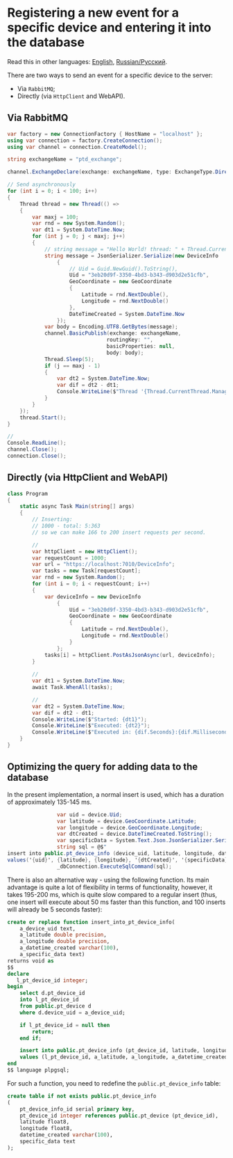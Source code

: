 # Registering a new event for a specific device and entering it into the database

Read this in other languages: [English](insertptdi.md), [Russian/Русский](insertptdi.ru.md).

There are two ways to send an event for a specific device to the server:

- Via `RabbitMQ`;
- Directly (via `HttpClient` and WebAPI).

## Via RabbitMQ

```C#
var factory = new ConnectionFactory { HostName = "localhost" };
using var connection = factory.CreateConnection();
using var channel = connection.CreateModel();

string exchangeName = "ptd_exchange"; 

channel.ExchangeDeclare(exchange: exchangeName, type: ExchangeType.Direct);

// Send asynchronously 
for (int i = 0; i < 100; i++)
{
    Thread thread = new Thread(() => 
    {
        var maxj = 100; 
        var rnd = new System.Random(); 
        var dt1 = System.DateTime.Now; 
        for (int j = 0; j < maxj; j++)
        {
            // string message = "Hello World! thread: " + Thread.CurrentThread.ManagedThreadId; 
            string message = JsonSerializer.Serialize(new DeviceInfo 
                {
                    // Uid = Guid.NewGuid().ToString(), 
                    Uid = "3eb20d9f-3350-4bd3-b343-d903d2e51cfb", 
                    GeoCoordinate = new GeoCoordinate
                    {
                        Latitude = rnd.NextDouble(),
                        Longitude = rnd.NextDouble()
                    }, 
                    DateTimeCreated = System.DateTime.Now
                }); 
            var body = Encoding.UTF8.GetBytes(message);
            channel.BasicPublish(exchange: exchangeName,
                                routingKey: "",
                                basicProperties: null,
                                body: body);
            Thread.Sleep(5); 
            if (j == maxj - 1)
            {
                var dt2 = System.DateTime.Now; 
                var dif = dt2 - dt1; 
                Console.WriteLine($"Thread '{Thread.CurrentThread.ManagedThreadId}' finished (Started: {dt1}, Executed: {dt2}, Executed in: {dif.Seconds}:{dif.Milliseconds})"); 
            }
        }
    }); 
    thread.Start(); 
}

// 
Console.ReadLine();
channel.Close(); 
connection.Close(); 
```

## Directly (via HttpClient and WebAPI)

```C#
class Program
{
    static async Task Main(string[] args)
    {
        // Inserting: 
        // 1000 - total: 5:363
        // so we can make 166 to 200 insert requests per second. 

        // 
        var httpClient = new HttpClient(); 
        var requestCount = 1000; 
        var url = "https://localhost:7010/DeviceInfo"; 
        var tasks = new Task[requestCount]; 
        var rnd = new System.Random(); 
        for (int i = 0; i < requestCount; i++)
        {
            var deviceInfo = new DeviceInfo 
                {
                    Uid = "3eb20d9f-3350-4bd3-b343-d903d2e51cfb", 
                    GeoCoordinate = new GeoCoordinate
                    {
                        Latitude = rnd.NextDouble(),
                        Longitude = rnd.NextDouble()
                    }
                };
            tasks[i] = httpClient.PostAsJsonAsync(url, deviceInfo); 
        }
        
        // 
        var dt1 = System.DateTime.Now; 
        await Task.WhenAll(tasks); 

        // 
        var dt2 = System.DateTime.Now; 
        var dif = dt2 - dt1; 
        Console.WriteLine($"Started: {dt1}");
        Console.WriteLine($"Executed: {dt2}");
        Console.WriteLine($"Executed in: {dif.Seconds}:{dif.Milliseconds}");
    }
}
```

## Optimizing the query for adding data to the database

In the present implementation, a normal insert is used, which has a duration of approximately 135-145 ms.

```C#
                var uid = device.Uid; 
                var latitude = device.GeoCoordinate.Latitude; 
                var longitude = device.GeoCoordinate.Longitude; 
                var dtCreated = device.DateTimeCreated.ToString(); 
                var specificData = System.Text.Json.JsonSerializer.Serialize(device.SpecificData); 
                string sql = @$"
insert into public.pt_device_info (device_uid, latitude, longitude, datetime_created, specific_data)
values('{uid}', {latitude}, {longitude}, '{dtCreated}', '{specificData}')"; 
                _dbConnection.ExecuteSqlCommand(sql); 
```

There is also an alternative way - using the following function. 
Its main advantage is quite a lot of flexibility in terms of functionality, however, it takes 195-200 ms, which is quite slow compared to a regular insert (thus, one insert will execute about 50 ms faster than this function, and 100 inserts will already be 5 seconds faster):

```SQL
create or replace function insert_into_pt_device_info(
    a_device_uid text,
    a_latitude double precision, 
    a_longitude double precision, 
    a_datetime_created varchar(100), 
    a_specific_data text)
returns void as 
$$
declare
   l_pt_device_id integer;
begin
    select d.pt_device_id
    into l_pt_device_id
    from public.pt_device d
    where d.device_uid = a_device_uid; 

    if l_pt_device_id = null then 
        return; 
    end if; 

    insert into public.pt_device_info (pt_device_id, latitude, longitude, datetime_created, specific_data)
    values (l_pt_device_id, a_latitude, a_longitude, a_datetime_created, a_specific_data); 
end
$$ language plpgsql;
```

For such a function, you need to redefine the `public.pt_device_info` table:

```SQL
create table if not exists public.pt_device_info
(
    pt_device_info_id serial primary key, 
    pt_device_id integer references public.pt_device (pt_device_id), 
    latitude float8,
    longitude float8, 
    datetime_created varchar(100),
    specific_data text
);
```
